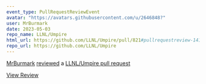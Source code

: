 ```yaml
---
event_type: PullRequestReviewEvent
avatar: "https://avatars.githubusercontent.com/u/2646848?"
user: MrBurmark
date: 2023-05-03
repo_name: LLNL/Umpire
html_url: https://github.com/LLNL/Umpire/pull/821#pullrequestreview-1411979771
repo_url: https://github.com/LLNL/Umpire
---
```


<a href='https://github.com/MrBurmark' target='_blank'>MrBurmark</a> <a href='https://github.com/LLNL/Umpire/pull/821#pullrequestreview-1411979771' target='_blank'>reviewed</a> a <a href='https://github.com/LLNL/Umpire/pull/821' target='_blank'>LLNL/Umpire pull request</a>

<small></small>

<a href='https://github.com/LLNL/Umpire/pull/821#pullrequestreview-1411979771' target='_blank'>View Review</a>